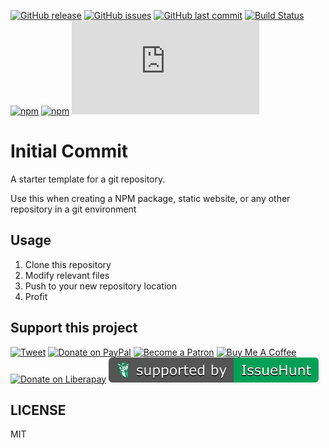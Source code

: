 [![GitHub release](https://img.shields.io/github/release/scriptex/initial-commit.svg)](https://github.com/scriptex/initial-commit/releases/latest)
[![GitHub issues](https://img.shields.io/github/issues/scriptex/initial-commit.svg)](https://github.com/scriptex/initial-commit/issues)
[![GitHub last commit](https://img.shields.io/github/last-commit/scriptex/initial-commit.svg)](https://github.com/scriptex/initial-commit/commits/master)
[![Build Status](https://travis-ci.org/scriptex/initial-commit.svg?branch=master)](https://travis-ci.org/scriptex/initial-commit)
[![npm](https://img.shields.io/npm/dt/initial-commit.svg)](https://www.npmjs.com/package/initial-commit)
[![npm](https://img.shields.io/npm/v/initial-commit.svg)](https://www.npmjs.com/package/initial-commit)
[![Analytics](https://ga-beacon.appspot.com/UA-83446952-1/github.com/scriptex/initial-commit/README.md)](https://github.com/scriptex/initial-commit/)

# Initial Commit

A starter template for a git repository.

Use this when creating a NPM package, static website, or any other repository in a git environment

## Usage

1. Clone this repository
2. Modify relevant files
3. Push to your new repository location
4. Profit

## Support this project

[![Tweet](https://img.shields.io/badge/Tweet-Share_this_repository-blue.svg?style=flat-square&logo=twitter&color=38A1F3)](https://twitter.com/intent/tweet?text=Checkout%20this%20awesome%20software%20project%3A&url=https%3A%2F%2Fgithub.com%2Fscriptex%2Finitial-commit&via=scriptexbg&hashtags=software%2Cgithub%2Ccode%2Cawesome)
[![Donate on PayPal](https://img.shields.io/badge/Donate-Support_me_on_PayPal-blue.svg?style=flat-square&logo=paypal&color=222d65)](https://www.paypal.me/scriptex)
[![Become a Patron](https://img.shields.io/badge/Become_Patron-Support_me_on_Patreon-blue.svg?style=flat-square&logo=patreon&color=e64413)](https://www.patreon.com/atanas)
[![Buy Me A Coffee](https://img.shields.io/badge/Donate-Buy%20me%20a%20coffee-yellow.svg?logo=ko-fi)](https://ko-fi.com/scriptex)
[![Donate on Liberapay](https://img.shields.io/liberapay/receives/scriptex.svg?logo=liberapay)](https://liberapay.com/scriptex/)
[![Donate on Issuehunt](https://raw.githubusercontent.com/BoostIO/issuehunt-materials/master/v1/issuehunt-shield-v1.svg)](https://issuehunt.io/r/scriptex/initial-commit)

## LICENSE

MIT
